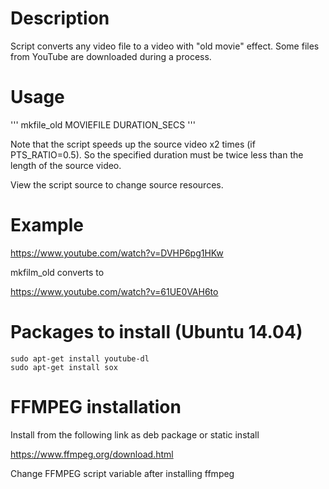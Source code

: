 # Description

Script converts any video file to a video with "old movie" effect.
Some files from YouTube are downloaded during a process.

# Usage

'''
mkfile_old MOVIEFILE DURATION_SECS
'''

Note that the script speeds up the source video x2 times (if PTS_RATIO=0.5). So the specified duration
must be twice less than the length of the source video.

View the script source to change source resources.

# Example

https://www.youtube.com/watch?v=DVHP6pg1HKw

mkfilm_old converts to

https://www.youtube.com/watch?v=61UE0VAH6to

# Packages to install (Ubuntu 14.04)

```
sudo apt-get install youtube-dl
sudo apt-get install sox
```

# FFMPEG installation

Install from the following link as deb package or static install

https://www.ffmpeg.org/download.html

Change FFMPEG script variable after installing ffmpeg
